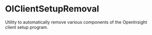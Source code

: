 # OIClientSetupRemoval
Utility to automatically remove various components of the OpenInsight client setup program.
